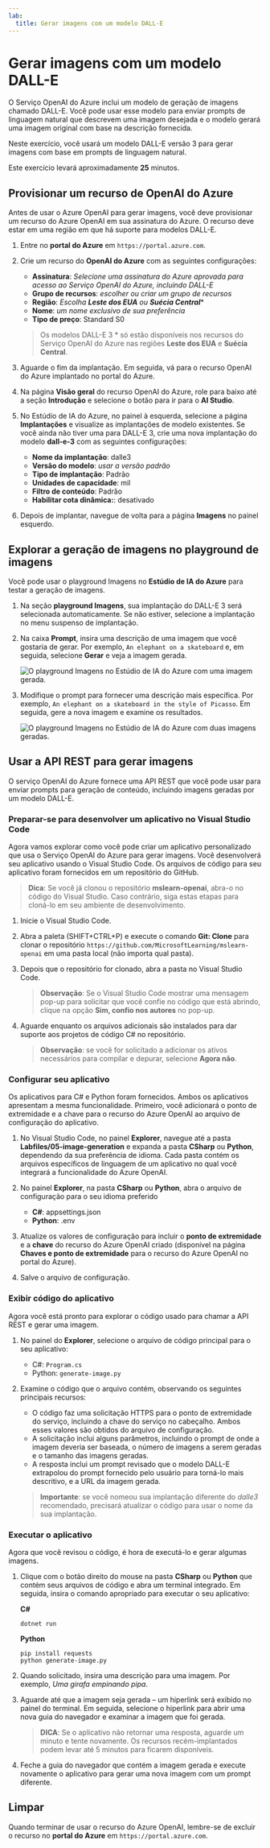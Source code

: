 ```yaml
---
lab:
  title: Gerar imagens com um modelo DALL-E
---
```


# Gerar imagens com um modelo DALL-E

O Serviço OpenAI do Azure inclui um modelo de geração de imagens chamado DALL-E. Você pode usar esse modelo para enviar prompts de linguagem natural que descrevem uma imagem desejada e o modelo gerará uma imagem original com base na descrição fornecida.

Neste exercício, você usará um modelo DALL-E versão 3 para gerar imagens com base em prompts de linguagem natural.

Este exercício levará aproximadamente **25** minutos.

## Provisionar um recurso de OpenAI do Azure

Antes de usar o Azure OpenAI para gerar imagens, você deve provisionar um recurso do Azure OpenAI em sua assinatura do Azure. O recurso deve estar em uma região em que há suporte para modelos DALL-E.

1. Entre no **portal do Azure** em `https://portal.azure.com`.
1. Crie um recurso do **OpenAI do Azure** com as seguintes configurações:
    - **Assinatura**: *Selecione uma assinatura do Azure aprovada para acesso ao Serviço OpenAI do Azure, incluindo DALL-E*
    - **Grupo de recursos**: *escolher ou criar um grupo de recursos*
    - **Região**: *Escolha **Leste dos EUA** ou **Suécia Central***\*
    - **Nome**: *um nome exclusivo de sua preferência*
    - **Tipo de preço**: Standard S0

    > Os modelos DALL-E 3 \* só estão disponíveis nos recursos do Serviço OpenAI do Azure nas regiões **Leste dos EUA** e **Suécia Central**.

1. Aguarde o fim da implantação. Em seguida, vá para o recurso OpenAI do Azure implantado no portal do Azure.
1. Na página **Visão geral** do recurso OpenAI do Azure, role para baixo até a seção **Introdução** e selecione o botão para ir para o **AI Studio**.
1. No Estúdio de IA do Azure, no painel à esquerda, selecione a página **Implantações** e visualize as implantações de modelo existentes. Se você ainda não tiver uma para DALL-E 3, crie uma nova implantação do modelo **dall-e-3** com as seguintes configurações:
    - **Nome da implantação**: dalle3
    - **Versão do modelo**: *usar a versão padrão*
    - **Tipo de implantação**: Padrão
    - **Unidades de capacidade**: mil
    - **Filtro de conteúdo**: Padrão
    - **Habilitar cota dinâmica:**: desativado
1. Depois de implantar, navegue de volta para a página **Imagens** no painel esquerdo.

## Explorar a geração de imagens no playground de imagens

Você pode usar o playground Imagens no **Estúdio de IA do Azure** para testar a geração de imagens.

1. Na seção **playground Imagens**, sua implantação do DALL-E 3 será selecionada automaticamente. Se não estiver, selecione a implantação no menu suspenso de implantação.
1. Na caixa **Prompt**, insira uma descrição de uma imagem que você gostaria de gerar. Por exemplo, `An elephant on a skateboard` e, em seguida, selecione **Gerar** e veja a imagem gerada.

    ![O playground Imagens no Estúdio de IA do Azure com uma imagem gerada.](../media/images-playground.png)

1. Modifique o prompt para fornecer uma descrição mais específica. Por exemplo, `An elephant on a skateboard in the style of Picasso`. Em seguida, gere a nova imagem e examine os resultados.

    ![O playground Imagens no Estúdio de IA do Azure com duas imagens geradas.](../media/images-playground-new-style.png)

## Usar a API REST para gerar imagens

O serviço OpenAI do Azure fornece uma API REST que você pode usar para enviar prompts para geração de conteúdo, incluindo imagens geradas por um modelo DALL-E.

### Preparar-se para desenvolver um aplicativo no Visual Studio Code

Agora vamos explorar como você pode criar um aplicativo personalizado que usa o Serviço OpenAI do Azure para gerar imagens. Você desenvolverá seu aplicativo usando o Visual Studio Code. Os arquivos de código para seu aplicativo foram fornecidos em um repositório do GitHub.

> **Dica**: Se você já clonou o repositório **mslearn-openai**, abra-o no código do Visual Studio. Caso contrário, siga estas etapas para cloná-lo em seu ambiente de desenvolvimento.

1. Inicie o Visual Studio Code.
2. Abra a paleta (SHIFT+CTRL+P) e execute o comando **Git: Clone** para clonar o repositório `https://github.com/MicrosoftLearning/mslearn-openai` em uma pasta local (não importa qual pasta).
3. Depois que o repositório for clonado, abra a pasta no Visual Studio Code.

    > **Observação**: Se o Visual Studio Code mostrar uma mensagem pop-up para solicitar que você confie no código que está abrindo, clique na opção **Sim, confio nos autores** no pop-up.

4. Aguarde enquanto os arquivos adicionais são instalados para dar suporte aos projetos de código C# no repositório.

    > **Observação**: se você for solicitado a adicionar os ativos necessários para compilar e depurar, selecione **Agora não**.

### Configurar seu aplicativo

Os aplicativos para C# e Python foram fornecidos. Ambos os aplicativos apresentam a mesma funcionalidade. Primeiro, você adicionará o ponto de extremidade e a chave para o recurso do Azure OpenAI ao arquivo de configuração do aplicativo.

1. No Visual Studio Code, no painel **Explorer**, navegue até a pasta **Labfiles/05-image-generation** e expanda a pasta **CSharp** ou **Python**, dependendo da sua preferência de idioma. Cada pasta contém os arquivos específicos de linguagem de um aplicativo no qual você integrará a funcionalidade do Azure OpenAI.
2. No painel **Explorer**, na pasta **CSharp** ou **Python**, abra o arquivo de configuração para o seu idioma preferido

    - **C#**: appsettings.json
    - **Python**: .env
    
3. Atualize os valores de configuração para incluir o **ponto de extremidade** e a **chave** do recurso do Azure OpenAI criado (disponível na página **Chaves e ponto de extremidade** para o recurso do Azure OpenAI no portal do Azure).
4. Salve o arquivo de configuração.

### Exibir código do aplicativo

Agora você está pronto para explorar o código usado para chamar a API REST e gerar uma imagem.

1. No painel do **Explorer**, selecione o arquivo de código principal para o seu aplicativo:

    - C#: `Program.cs`
    - Python: `generate-image.py`

2. Examine o código que o arquivo contém, observando os seguintes principais recursos:
    - O código faz uma solicitação HTTPS para o ponto de extremidade do serviço, incluindo a chave do serviço no cabeçalho. Ambos esses valores são obtidos do arquivo de configuração.
    - A solicitação inclui alguns parâmetros, incluindo o prompt de onde a imagem deveria ser baseada, o número de imagens a serem geradas e o tamanho das imagens geradas.
    - A resposta inclui um prompt revisado que o modelo DALL-E extrapolou do prompt fornecido pelo usuário para torná-lo mais descritivo, e a URL da imagem gerada.
    
    > **Importante**: se você nomeou sua implantação diferente do *dalle3* recomendado, precisará atualizar o código para usar o nome da sua implantação.

### Executar o aplicativo

Agora que você revisou o código, é hora de executá-lo e gerar algumas imagens.

1. Clique com o botão direito do mouse na pasta **CSharp** ou **Python** que contém seus arquivos de código e abra um terminal integrado. Em seguida, insira o comando apropriado para executar o seu aplicativo:

   **C#**
   ```
   dotnet run
   ```
   
   **Python**
   ```
   pip install requests
   python generate-image.py
   ```

3. Quando solicitado, insira uma descrição para uma imagem. Por exemplo, *Uma girafa empinando pipa*.

4. Aguarde até que a imagem seja gerada – um hiperlink será exibido no painel do terminal. Em seguida, selecione o hiperlink para abrir uma nova guia do navegador e examinar a imagem que foi gerada.

   > **DICA**: Se o aplicativo não retornar uma resposta, aguarde um minuto e tente novamente. Os recursos recém-implantados podem levar até 5 minutos para ficarem disponíveis.

5. Feche a guia do navegador que contém a imagem gerada e execute novamente o aplicativo para gerar uma nova imagem com um prompt diferente.

## Limpar

Quando terminar de usar o recurso do Azure OpenAI, lembre-se de excluir o recurso no **portal do Azure** em `https://portal.azure.com`.

